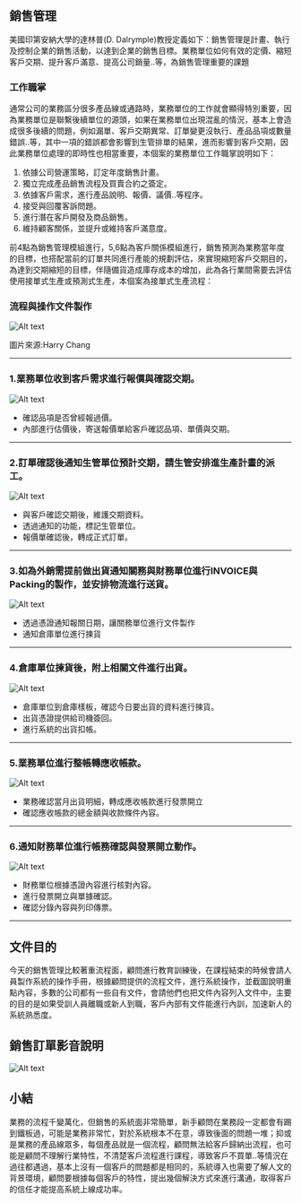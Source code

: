 ## 銷售管理

美國印第安納大學的達林普(D. Dalrymple)教授定義如下：銷售管理是計畫、執行及控制企業的銷售活動，以達到企業的銷售目標。業務單位如何有效的定價、縮短客戶交期、提升客戶滿意、提高公司銷量..等，為銷售管理重要的課題

### 工作職掌

通常公司的業務區分很多產品線或通路時，業務單位的工作就會顯得特別重要，因為業務單位是聯繫後續單位的源頭，如果在業務單位出現混亂的情況，基本上會造成很多後續的問題，例如漏單、客戶交期異常、訂單變更沒執行、產品品項或數量錯誤..等，其中一項的錯誤都會影響到生管排單的結果，進而影響到客戶交期，因此業務單位處理的即時性也相當重要，本個案的業務單位工作職掌說明如下：

1. 依據公司營運策略，訂定年度銷售計畫。
2. 獨立完成產品銷售流程及買賣合約之簽定。
3. 依據客戶需求，進行產品說明、報價、議價..等程序。
4. 接受與回覆客訴問題。
5. 進行潛在客戶開發及商品銷售。
6. 維持顧客關係，並提升或維持客戶滿意度。

前4點為銷售管理模組進行，5,6點為客戶關係模組進行，銷售預測為業務當年度的目標，也搭配當前的訂單共同進行產能的規劃評估，來實現縮短客戶交期目的，為達到交期縮短的目標，伴隨備貨造成庫存成本的增加，此為各行業間需要去評估使用接單式生產或預測式生產，本個案為接單式生產流程：

### 流程與操作文件製作

![Alt text](https://ithelp.ithome.com.tw/upload/images/20230907/20161788g6OQhtHksi.png)

圖片來源:Harry Chang

---

### 1.業務單位收到客戶需求進行報價與確認交期。

![Alt text](https://ithelp.ithome.com.tw/upload/images/20230907/20161788sA58xWIphC.png)

- 確認品項是否曾經報過價。
- 內部進行估價後，寄送報價單給客戶確認品項、單價與交期。

---

### 2.訂單確認後通知生管單位預計交期，請生管安排進生產計畫的派工。

![Alt text](https://ithelp.ithome.com.tw/upload/images/20230907/20161788BqDZTr9z3v.png)

- 與客戶確認交期後，維護交期資料。
- 透過通知的功能，標記生管單位。
- 報價單確認後，轉成正式訂單。

---

### 3.如為外銷需提前做出貨通知關務與財務單位進行INVOICE與Packing的製作，並安排物流進行送貨。

![Alt text](https://ithelp.ithome.com.tw/upload/images/20230907/20161788G2dOmXVI9b.png)

- 透過憑證通知報關日期，讓關務單位進行文件製作
- 通知倉庫單位進行揀貨

---

### 4.倉庫單位揀貨後，附上相關文件進行出貨。

![Alt text](https://ithelp.ithome.com.tw/upload/images/20230907/20161788Gdpw3bEGNg.png)

- 倉庫單位到倉庫樣板，確認今日要出貨的資料進行揀貨。
- 出貨憑證提供給司機簽回。
- 進行系統的出貨扣帳。

---

### 5.業務單位進行整帳轉應收帳款。

![Alt text](https://ithelp.ithome.com.tw/upload/images/20230907/20161788jC0SMU1lMU.png)

- 業務確認當月出貨明細，轉成應收帳款進行發票開立
- 確認應收帳款的總金額與收款條件內容。

---

### 6.通知財務單位進行帳務確認與發票開立動作。

![Alt text](https://ithelp.ithome.com.tw/upload/images/20230907/20161788UVN088yN9J.png)

- 財務單位根據憑證內容進行核對內容。
- 進行發票開立與單據確認。
- 確認分錄內容與列印傳票。

---

## 文件目的

今天的銷售管理比較著重流程面，顧問進行教育訓練後，在課程結束的時候會請人員製作系統的操作手冊，根據顧問提供的流程文件，進行系統操作，並截圖說明重點內容，多數的公司都有一些自有文件，會請他們也把文件內容列入文件中，主要的目的是如果受訓人員離職或新人到職，客戶內部有文件能進行內訓，加速新人的系統熟悉度。

## 銷售訂單影音說明

![Alt text](https://img.youtube.com/vi/eSfzXQPJhnA/0.jpg)

## 小結

業務的流程千變萬化，但銷售的系統面非常簡單，新手顧問在業務段一定都會有踢到鐵板過，可能是業務非常忙，對於系統根本不在意，導致後面的問題一堆；抑或是業務的產品線眾多，每個產品就是一個流程，顧問無法給客戶歸納出流程，也可能是顧問不理解行業特性，不清楚客戶流程進行課程，導致客戶不買單..等情況在過往都遇過，基本上沒有一個客戶的問題都是相同的，系統導入也需要了解人文的背景環境，顧問要根據每個客戶的特性，提出幾個解決方式來進行溝通，取得客戶的信任才能提高系統上線成功率。
